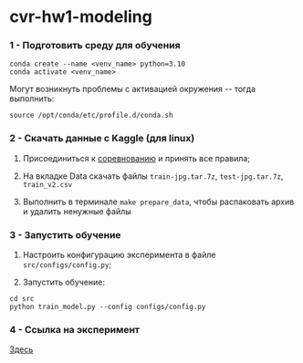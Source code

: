 # cvr-hw1-modeling 


### 1 - Подготовить среду для обучения

```angular2html
conda create --name <venv_name> python=3.10
conda activate <venv_name>
```

Могут возникнуть проблемы с активацией окружения -- тогда выполнить:

```angular2html
source /opt/conda/etc/profile.d/conda.sh
```

### 2 - Скачать данные с Kaggle (для linux)

1. Присоединиться к [соревнованию](https://www.kaggle.com/competitions/planet-understanding-the-amazon-from-space/overview) 
и принять все правила;


2. На вкладке Data скачать файлы `train-jpg.tar.7z`, `test-jpg.tar.7z`, `train_v2.csv`


4. Выполнить в терминале `make prepare_data`, чтобы распаковать архив и удалить ненужные файлы 


### 3 - Запустить обучение

1. Настроить конфигурацию эксперимента в файле `src/configs/config.py`;

2. Запустить обучение:

```angular2html
cd src
python train_model.py --config configs/config.py
```


### 4 - Ссылка на эксперимент

[Здесь](https://app.clear.ml/projects/be78acda989c46ea965eab2c46b0e170/experiments/58a688c06e414d479c3efacc592cff31/output/execution)